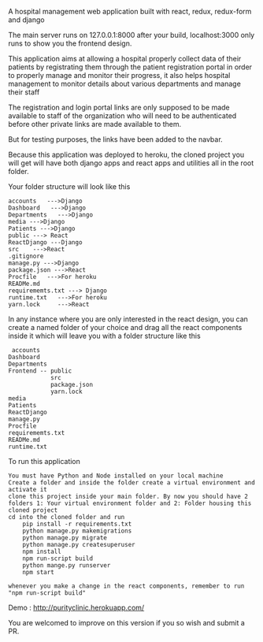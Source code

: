 A hospital management web application built with react, redux, redux-form and django

The main server runs on 127.0.0.1:8000 after your build, localhost:3000 only runs to show you the frontend design.

This application aims at allowing a hospital properly collect data of their patients by registrating them through the patient registration portal in order to properly manage and monitor their progress, it also helps hospital management to monitor details about various departments and manage their staff

The registration and login portal links are only supposed to be made available to staff of the organization who will need to be authenticated before other private links are made available to them.

But for testing purposes, the links have been added to the navbar.

Because this application was deployed to heroku, the cloned project you will get will have both django apps and react apps and utilities all in the root folder.

Your folder structure will look like this

    accounts   --->Django
    Dashboard   --->Django
    Departments   --->Django
    media --->Django
    Patients --->Django
    public ---> React
    ReactDjango ---Django
    src    --->React
    .gitignore
    manage.py --->Django
    package.json --->React
    Procfile   --->For heroku
    READMe.md
    requirememts.txt ---> Django
    runtime.txt   --->For heroku
    yarn.lock     --->React

In any instance where you are only interested in the react design, you can create a named folder of your choice and drag all the react components inside it which will leave you with a folder structure like this

     accounts
    Dashboard
    Departments
    Frontend -- public
                src
                package.json
                yarn.lock
    media
    Patients
    ReactDjango
    manage.py
    Procfile
    requirememts.txt
    READMe.md
    runtime.txt

To run this application

    You must have Python and Node installed on your local machine
    Create a folder and inside the folder create a virtual environment and activate it
    clone this project inside your main folder. By now you should have 2 folders 1: Your virtual environment folder and 2: Folder housing this cloned project
    cd into the cloned folder and run
        pip install -r requirements.txt
        python manage.py makemigrations
        python manage.py migrate
        python manage.py createsuperuser
        npm install
        npm run-script build
        python mange.py runserver
        npm start

    whenever you make a change in the react components, remember to run "npm run-script build"
    
Demo : http://purityclinic.herokuapp.com/

You are welcomed to improve on this version if you so wish and submit a PR.
